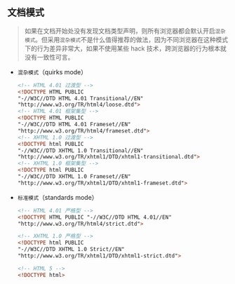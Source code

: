 ## 文档模式
> 如果在文档开始处没有发现文档类型声明，则所有浏览器都会默认开启`混杂模式`。但采用`混杂模式`不是什么值得推荐的做法，因为不同浏览器在这种模式下的行为差异非常大，如果不使用某些 hack 技术，跨浏览器的行为根本就没有一致性可言。

- `混杂模式`（quirks mode）

    ``` html
    <!-- HTML 4.01 过渡型 -->
    <!DOCTYPE HTML PUBLIC
    "-//W3C//DTD HTML 4.01 Transitional//EN"
    "http://www.w3.org/TR/html4/loose.dtd">
    <!-- HTML 4.01 框架集型 -->
    <!DOCTYPE HTML PUBLIC
    "-//W3C//DTD HTML 4.01 Frameset//EN"
    "http://www.w3.org/TR/html4/frameset.dtd">
    <!-- XHTML 1.0 过渡型 -->
    <!DOCTYPE html PUBLIC
    "-//W3C//DTD XHTML 1.0 Transitional//EN"
    "http://www.w3.org/TR/xhtml1/DTD/xhtml1-transitional.dtd">
    <!-- XHTML 1.0 框架集型 -->
    <!DOCTYPE html PUBLIC
    "-//W3C//DTD XHTML 1.0 Frameset//EN"
    "http://www.w3.org/TR/xhtml1/DTD/xhtml1-frameset.dtd">
    ```

- `标准模式`（standards mode）

    ``` html
    <!-- HTML 4.01 严格型 -->
    <!DOCTYPE HTML PUBLIC "-//W3C//DTD HTML 4.01//EN"
    "http://www.w3.org/TR/html4/strict.dtd">

    <!-- XHTML 1.0 严格型 -->
    <!DOCTYPE html PUBLIC
    "-//W3C//DTD XHTML 1.0 Strict//EN"
    "http://www.w3.org/TR/xhtml1/DTD/xhtml1-strict.dtd">

    <!-- HTML 5 -->
    <!DOCTYPE html>
    ```